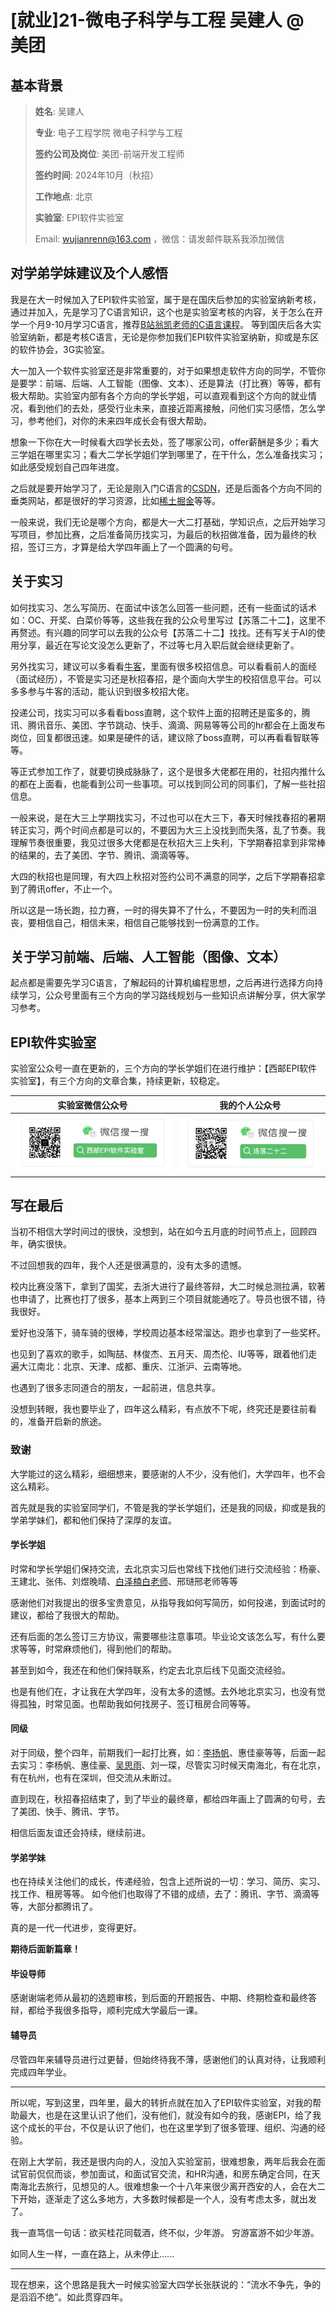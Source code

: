 #  [就业\]21-微电子科学与工程 吴建人  @ 美团

##  基本背景

> **姓名**: 吴建人
>
> **专业**: 电子工程学院 微电子科学与工程
>
> **签约公司及岗位**: 美团-前端开发工程师
>
> **签约时间**: 2024年10月（秋招）
>
> **工作地点**: 北京
>
> **实验室**: EPI软件实验室
>
> Email: wujianrenn@163.com ，微信：请发邮件联系我添加微信

## 对学弟学妹建议及个人感悟

我是在大一时候加入了EPI软件实验室，属于是在国庆后参加的实验室纳新考核，通过并加入，先是学习了C语言知识，这个也是实验室考核的内容，关于怎么在开学一个月9-10月学习C语言，推荐[B站翁凯老师的C语言课程](https://www.bilibili.com/video/BV1dr4y1n7vA)。
等到国庆后各大实验室纳新，都是考核C语言，无论是你参加我们EPI软件实验室纳新，抑或是东区的软件协会，3G实验室。

大一加入一个软件实验室还是非常重要的，对于如果想走软件方向的同学，不管你是要学：前端、后端、人工智能（图像、文本）、还是算法（打比赛）等等，都有极大帮助。实验室内部有各个方向的学长学姐，可以直观看到这个方向的就业情况，看到他们的去处，感受行业未来，直接近距离接触，问他们实习感悟，怎么学习，参考他们，对你的未来四年成长会有很大帮助。

想象一下你在大一时候看大四学长去处，签了哪家公司，offer薪酬是多少；看大三学姐在哪里实习；看大二学长学姐们学到哪里了，在干什么，怎么准备找实习；如此感受规划自己四年进度。

之后就是要开始学习了，无论是刚入门C语言的[CSDN](https://www.csdn.net/)，还是后面各个方向不同的垂类网站，都是很好的学习资源，比如[稀土掘金](https://juejin.cn/)等等。

一般来说，我们无论是哪个方向，都是大一大二打基础，学知识点，之后开始学习写项目，参加比赛，之后准备简历找实习，为最后的秋招做准备，因为最终的秋招，签订三方，才算是给大学四年画上了一个圆满的句号。

## 关于实习

如何找实习、怎么写简历、在面试中该怎么回答一些问题，还有一些面试的话术如：OC、开奖、白菜价等等，这些我在我的公众号里写过【苏落二十二】，这里不再赘述。有兴趣的同学可以去我的公众号【苏落二十二】找找。还有写关于AI的使用分享，最近在写论文没怎么更新了，不过等七月入职后就会继续更新了。

另外找实习，建议可以多看看[牛客](https://www.nowcoder.com/)，里面有很多校招信息。可以看看前人的面经（面试经历），不管是实习还是秋招春招，是个面向大学生的校招信息平台。可以多多参与牛客的活动，能认识到很多校招大佬。

投递公司，找实习可以多看看boss直聘，这个软件上面的招聘还是蛮多的，腾讯、腾讯音乐、美团、字节跳动、快手、滴滴、网易等等公司的hr都会在上面发布岗位，回复都很迅速。如果是硬件的话，建议除了boss直聘，可以再看看智联等等。

等正式参加工作了，就要切换成脉脉了，这个是很多大佬都在用的，社招内推什么的都在上面看，也能看到公司一些事项。可以找到同公司的同事们，了解一些社招信息。

一般来说，是在大三上学期找实习，不过也可以在大三下，春天时候找春招的暑期转正实习，两个时间点都是可以的，不要因为大三上没找到而失落，乱了节奏。我理解节奏很重要，我见过很多大佬都是在秋招大三上失利，下学期春招拿到非常棒的结果的，去了美团、字节、腾讯、滴滴等等。

大四的秋招也是同理，有大四上秋招对签约公司不满意的同学，之后下学期春招拿到了腾讯offer，不止一个。

所以这是一场长跑，拉力赛，一时的得失算不了什么，不要因为一时的失利而沮丧，要相信自己，相信未来，相信自己能够找到一份满意的工作。


## 关于学习前端、后端、人工智能（图像、文本）

起点都是需要先学习C语言，了解起码的计算机编程思想，之后再进行选择方向持续学习，公众号里面有三个方向的学习路线规划与一些知识点讲解分享，供大家学习参考。


## EPI软件实验室
实验室公众号一直在更新的，三个方向的学长学姐们在进行维护：【西邮EPI软件实验室】，有三个方向的文章合集，持续更新，较稳定。

|  实验室微信公众号   | 我的个人公众号  |
|  ----  | ----  |
| ![alt text](image.png)  | ![alt text](image-1.png) |


## 写在最后

当初不相信大学时间过的很快，没想到，站在如今五月底的时间节点上，回顾四年，确实很快。

不过回想我的四年，我个人还是很满意的，没有太多的遗憾。

校内比赛没落下，拿到了国奖，去浙大进行了最终答辩，大二时候总测拉满，软著也申请了，比赛也打了很多，基本上两到三个项目就能通吃了。导员也很不错，待我很好。

爱好也没落下，骑车骑的很棒，学校周边基本经常溜达。跑步也拿到了一些奖杯。

也见到了喜欢的歌手，如陶喆、林俊杰、五月天、周杰伦、IU等等，跟着他们走遍大江南北：北京、天津、成都、重庆、江浙沪、云南等地。

也遇到了很多志同道合的朋友，一起前进，信息共享。

没想到转眼，我也要毕业了，四年这么精彩，有点放不下呢，终究还是要往前看的，准备开启新的旅途。

### 致谢

大学能过的这么精彩，细细想来，要感谢的人不少，没有他们，大学四年，也不会这么精彩。

首先就是我的实验室同学们，不管是我的学长学姐们，还是我的同级，抑或是我的学弟学妹们，都和他们保持了深厚的友谊。

#### 学长学姐

时常和学长学姐们保持交流，去北京实习后也常线下找他们进行交流经验：杨豪、王建北、张伟、刘煜晚晴、[白泽楠白老师](grad-application/电子工程学院/电子信息工程/[CN]-19-Baizenan.md)、邢琎邢老师等等

感谢他们对我提出的很多宝贵意见，从指导我如何写简历，如何投递，到面试时的建议，都给了我很大的帮助。

还有后面的怎么签订三方协议，需要哪些注意事项。毕业论文该怎么写，有什么要求等等，时常麻烦他们，得到他们的帮助。

甚至到如今，我还在和他们保持联系，约定去北京后线下见面交流经验。

也是有他们在，才让我在大学四年，没有太多的遗憾。去外地北京实习，也没有觉得孤独，时常见面。也帮助我如何找房子、签订租房合同等等。

#### 同级

对于同级，整个四年，前期我们一起打比赛，如：[李扬帆](grad-application/电子工程学院/光电信息科学与工程/[CN]-21-Liyangfan.md)、惠佳豪等等，后面一起去实习：李杨帆、惠佳豪、[吴思雨](grad-application/通信与信息工程学院/人工智能/[CN]-21-Wusiyu.md)、刘一琛，尽管实习时候天南海北，有在北京，有在杭州，也有在深圳，但交流从未断过。

直到现在，秋招春招结束了，到了毕业的最终章，都给四年画上了圆满的句号，去了美团、快手、腾讯、字节。

相信后面友谊还会持续，继续前进。

#### 学弟学妹

也在持续关注他们的成长，传递经验，包含上述所说的一切：学习、简历、实习、找工作、租房等等。
如今他们也取得了不错的成绩，去了：腾讯、字节、滴滴等等，大部分都腾讯了。

真的是一代一代进步，变得更好。

**期待后面新篇章！**


#### 毕设导师

感谢谢端老师从最初的选题审核，到后面的开题报告、中期、终期检查和最终答辩，都给予我很多指导，顺利完成大学最后一课。

#### 辅导员
尽管四年来辅导员进行过更替，但始终待我不薄，感谢他们的认真对待，让我顺利完成四年学业。

----
所以呢，写到这里，四年里，最大的转折点就在加入了EPI软件实验室，对我的帮助最大，也是在这里认识了他们，没有他们，就没有如今的我，感谢EPI，给了我这个成长的平台，不仅是认识了他们，也在这里学到了很多管理、组织、沟通的经验。

在刚上大学前，我还是很内向的人，没加入实验室前，很难想象，两年后我会在面试官前侃侃而谈，参加面试，和面试官交流，和HR沟通，和房东确定合同，在天南海北去旅行，见想见的人。很难想象一个十八年来很少离开西安的人，会在大二下开始，逐渐走了这么多地方，大多数时候都是一个人，没有考虑太多，就出发了。

我一直笃信一句话：欲买桂花同载酒，终不似，少年游。
穷游富游不如少年游。

如同人生一样，一直在路上，从未停止......


--------
现在想来，这个思路是我大一时候实验室大四学长张朕说的：“流水不争先，争的是滔滔不绝”。如此贯穿四年。